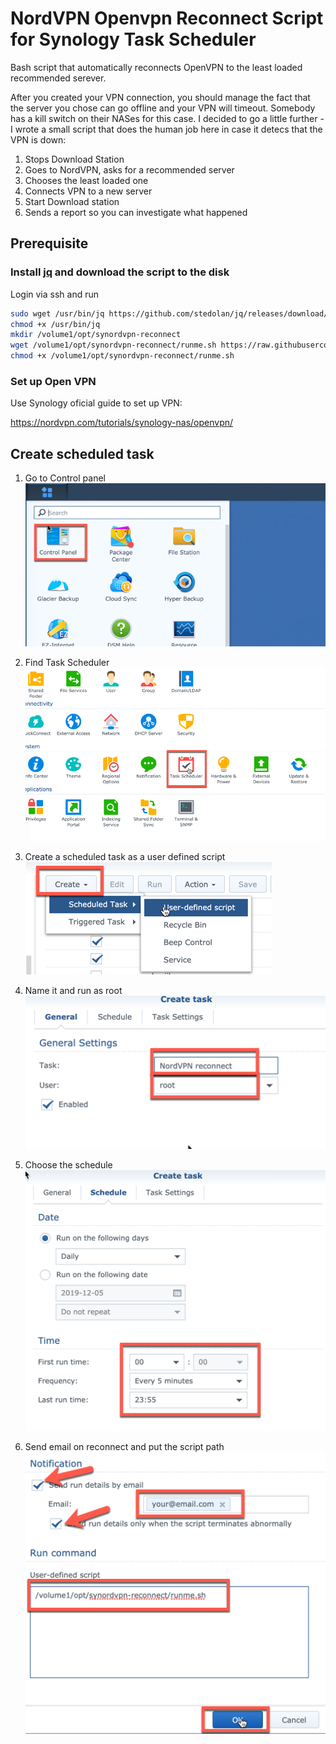 # NordVPN Openvpn Reconnect Script for Synology Task Scheduler

Bash script that automatically reconnects OpenVPN to the least loaded
recommended serever.

After you created your VPN connection, you should manage the fact that the
server you chose can go offline and your VPN will timeout. Somebody has a kill
switch on their NASes for this case. I decided to go a little further - I wrote
a small script that does the human job here in case it detecs that the VPN is
down:

1. Stops Download Station
1. Goes to NordVPN, asks for a recommended server
1. Chooses the least loaded one
1. Connects VPN to a new server
1. Start Download station
1. Sends a report so you can investigate what happened

## Prerequisite

### Install [jq](https://stedolan.github.io/jq/) and download the script to the disk

Login via ssh and run

```bash
sudo wget /usr/bin/jq https://github.com/stedolan/jq/releases/download/jq-1.6/jq-linux32
chmod +x /usr/bin/jq
mkdir /volume1/opt/synordvpn-reconnect
wget /volume1/opt/synordvpn-reconnect/runme.sh https://raw.githubusercontent.com/korjik/synordvpn-reconnect/master/runme.sh
chmod +x /volume1/opt/synordvpn-reconnect/runme.sh
```

### Set up Open VPN

Use Synology oficial guide to set up VPN:

https://nordvpn.com/tutorials/synology-nas/openvpn/

## Create scheduled task

1. Go to Control panel
  ![1](media/1.png)

1. Find Task Scheduler
  ![2](media/2.png)

1. Create a scheduled task as a user defined script
  ![3](media/3.png)

1. Name it and run as root
  ![4](media/4.png)

1. Choose the schedule
  ![5](media/5.png)

1. Send email on reconnect and put the script path
  ![6](media/6.png)

